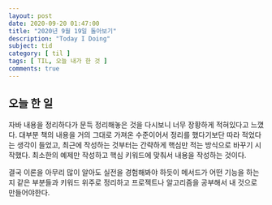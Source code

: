 ```yaml
---
layout: post
date: 2020-09-20 01:47:00
title: "2020년 9월 19일 돌아보기"
description: "Today I Doing"
subject: tid
category: [ til ]
tags: [ TIL, 오늘 내가 한 것 ]
comments: true
---
```


## 오늘 한 일

자바 내용을 정리하다가 문득 정리해놓은 것을 다시보니 너무 장황하게 적혀있다고 느꼈다. 대부분 책의 내용을 거의 그대로 가져온 수준이어서 정리를 했다기보단 따라 적었다는 생각이 들었고, 최근에 작성하는 것부터는 간략하게 핵심만 적는 방식으로 바꾸기 시작했다. 최소한의 예제만 작성하고 핵심 키워드에 맞춰서 내용을 작성하는 것이다.

결국 이론을 아무리 많이 알아도 실전을 경험해봐야 하듯이 메서드가 어떤 기능을 하는지 같은 부분들과 키워드 위주로 정리하고 프로젝트나 알고리즘을 공부해서 내 것으로 만들어야한다.
